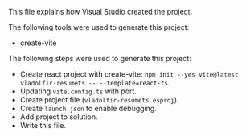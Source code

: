 This file explains how Visual Studio created the project.

The following tools were used to generate this project:
- create-vite

The following steps were used to generate this project:
- Create react project with create-vite: `npm init --yes vite@latest vladolfir-resumets -- --template=react-ts`.
- Updating `vite.config.ts` with port.
- Create project file (`vladolfir-resumets.esproj`).
- Create `launch.json` to enable debugging.
- Add project to solution.
- Write this file.
